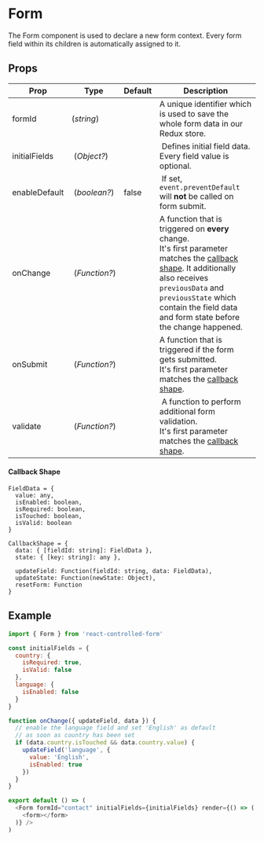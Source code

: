 # Form

The Form component is used to declare a new form context. Every form field within its children is automatically assigned to it.

## Props
| Prop | Type | Default | Description |
| --- | --- | --- | --- |
| formId | (*string*) | |  A unique identifier which is used to save the whole form data in our Redux store. |
| initialFields | (*Object?*) | | Defines initial field data. Every field value is optional. |
| enableDefault | (*boolean?*) | false | If set, `event.preventDefault` will **not** be called on form submit. |
| onChange | (*Function?*) | | A function that is triggered on **every** change.<br>It's first parameter matches the [callback shape](#callback-shape). It additionally also receives `previousData` and `previousState` which contain the field data and form state before the change happened. |
| onSubmit | (*Function?*) | | A function that is triggered if the form gets submitted.<br>It's first parameter matches the [callback shape](#callback-shape). |
| validate | (*Function?*) | | A function to perform additional form validation.<br>It's first parameter matches the [callback shape](#callback-shape). |

#### Callback Shape
```
FieldData = {
  value: any,
  isEnabled: boolean,
  isRequired: boolean,
  isTouched: boolean,
  isValid: boolean
}

CallbackShape = {
  data: { [fieldId: string]: FieldData },
  state: { [key: string]: any },

  updateField: Function(fieldId: string, data: FieldData),
  updateState: Function(newState: Object),
  resetForm: Function
}
```

## Example
```javascript
import { Form } from 'react-controlled-form'

const initialFields = {
  country: {
    isRequired: true,
    isValid: false
  },
  language: {
    isEnabled: false
  }
}

function onChange({ updateField, data }) {
  // enable the language field and set 'English' as default
  // as soon as country has been set
  if (data.country.isTouched && data.country.value) {
    updateField('language', {
      value: 'English',
      isEnabled: true
    })
  }
}

export default () => (
  <Form formId="contact" initialFields={initialFields} render={() => (
    <form></form>
  )} />
)
```
